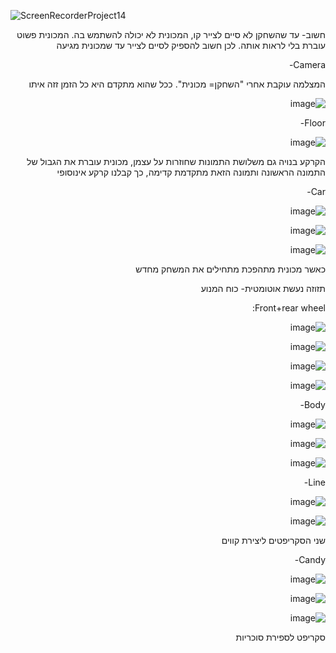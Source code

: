 ![ScreenRecorderProject14](https://user-images.githubusercontent.com/30858011/102941327-1d88a680-44bb-11eb-9941-77a4b4458e90.gif)


<div dir='rtl' lang='he'>
חשוב- עד שהשחקן לא סיים לצייר קו, המכונית לא יכולה להשתמש בה. המכונית פשוט עוברת בלי לראות אותה. לכן חשוב להספיק לסיים לצייר עד שמכונית מגיעה
  
  Camera-
  
 
המצלמה עוקבת אחרי "השחקן= מכונית". ככל שהוא מתקדם היא כל הזמן זזה איתו

![image](https://user-images.githubusercontent.com/30858011/100729566-98d1cd80-33d1-11eb-9b65-51a5efb08cc4.png)

Floor-

![image](https://user-images.githubusercontent.com/30858011/100730678-06cac480-33d3-11eb-9173-d0a6c38985d4.png)

הקרקע בנויה גם משלושת התמונות שחוזרות על עצמן, מכונית עוברת את הגבול של התמונה הראשונה ותמונה הזאת מתקדמת קדימה, כך קבלנו קרקע אינוסופי

  Car-
  
 ![image](https://user-images.githubusercontent.com/30858011/102941865-77d63700-44bc-11eb-8218-db67d7161399.png)
  
  
![image](https://user-images.githubusercontent.com/30858011/102941922-92a8ab80-44bc-11eb-9213-a6f74240bd57.png)

![image](https://user-images.githubusercontent.com/30858011/102942781-eb794380-44be-11eb-878c-ed3a881ef94b.png)

כאשר מכונית מתהפכת מתחילים את המשחק מחדש

תזוזה נעשת אוטומטית- כוח המנוע

Front+rear wheel:

![image](https://user-images.githubusercontent.com/30858011/102941973-c388e080-44bc-11eb-912d-4d01570d6b40.png)

![image](https://user-images.githubusercontent.com/30858011/102941997-d56a8380-44bc-11eb-8ca6-3ccb3635032a.png)

![image](https://user-images.githubusercontent.com/30858011/102942033-ec10da80-44bc-11eb-918d-a2ec3f77bab2.png)


![image](https://user-images.githubusercontent.com/30858011/102942075-0ba80300-44bd-11eb-9c73-ef276e65fd8f.png)

Body-

![image](https://user-images.githubusercontent.com/30858011/102942210-6c374000-44bd-11eb-9208-d0f6d91299f5.png)


![image](https://user-images.githubusercontent.com/30858011/102942257-853ff100-44bd-11eb-8a9c-aab9d07b223f.png)

![image](https://user-images.githubusercontent.com/30858011/102942287-9be64800-44bd-11eb-8ce1-9cf7092881f8.png)

Line-

![image](https://user-images.githubusercontent.com/30858011/102942334-c0dabb00-44bd-11eb-9d6f-4c8e5ea8bbf5.png)

![image](https://user-images.githubusercontent.com/30858011/102942366-d8b23f00-44bd-11eb-82f9-ece245e5de98.png)

שני הסקריפטים ליצירת קווים

Candy-

![image](https://user-images.githubusercontent.com/30858011/102942548-5413f080-44be-11eb-94c5-3a9c1d6da4df.png)

![image](https://user-images.githubusercontent.com/30858011/102942618-8887ac80-44be-11eb-9d47-0259becf41af.png)

![image](https://user-images.githubusercontent.com/30858011/102942659-a0f7c700-44be-11eb-85f1-2e184081a438.png)

סקריפט לספירת סוכריות


  </div>
